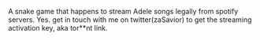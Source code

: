 A snake game that happens to stream Adele songs legally from spotify servers. Yes.
get in touch with me on twitter(zaSavior) to get the streaming activation key, aka tor**nt link.
